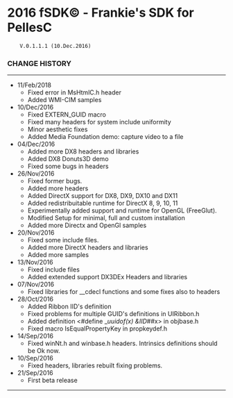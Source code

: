 # 2016 fSDK© - Frankie's SDK for PellesC        V.0.1.1.1 (10.Dec.2016)### CHANGE HISTORY----------------- 11/Feb/2018  - Fixed error in MsHtmlC.h header  - Added WMI-CIM samples- 10/Dec/2016  - Fixed EXTERN_GUID macro  - Fixed many headers for system include uniformity  - Minor aesthetic fixes  - Added Media Foundation demo: capture video to a file- 04/Dec/2016  - Added more DX8 headers and libraries  - Added DX8 Donuts3D demo  - Fixed some bugs in headers- 26/Nov/2016  - Fixed former bugs.  - Added more headers  - Added DirectX support for DX8, DX9, DX10 and DX11  - Added redistribuitable runtime for DirectX 8, 9, 10, 11  - Experimentally added support and runtime for OpenGL (FreeGlut).  - Modified Setup for minimal, full and custom installation  - Added more Directx and OpenGl samples- 20/Nov/2016  - Fixed some include files.  - Added more DirectX headers and libraries  - Added more samples- 13/Nov/2016  - Fixed include files  - Added extended support DX3DEx Headers and libraries- 07/Nov/2016  - Fixed libraries for __cdecl functions and some fixes also to headers- 28/Oct/2016  - Added Ribbon IID's definition  - Fixed problems for multiple GUID's definitions in UIRibbon.h  - Added definition <#define __uuidof(x) &IID_##x> in objbase.h  - Fixed macro IsEqualPropertyKey in propkeydef.h- 14/Sep/2016  - Fixed winNt.h and winbase.h headers. Intrinsics definitions should be Ok now.- 10/Sep/2016  - Fixed headers, libraries rebuilt fixing problems.- 21/Sep/2016  - First beta release------------------------------------------------------------------------------------------------------------